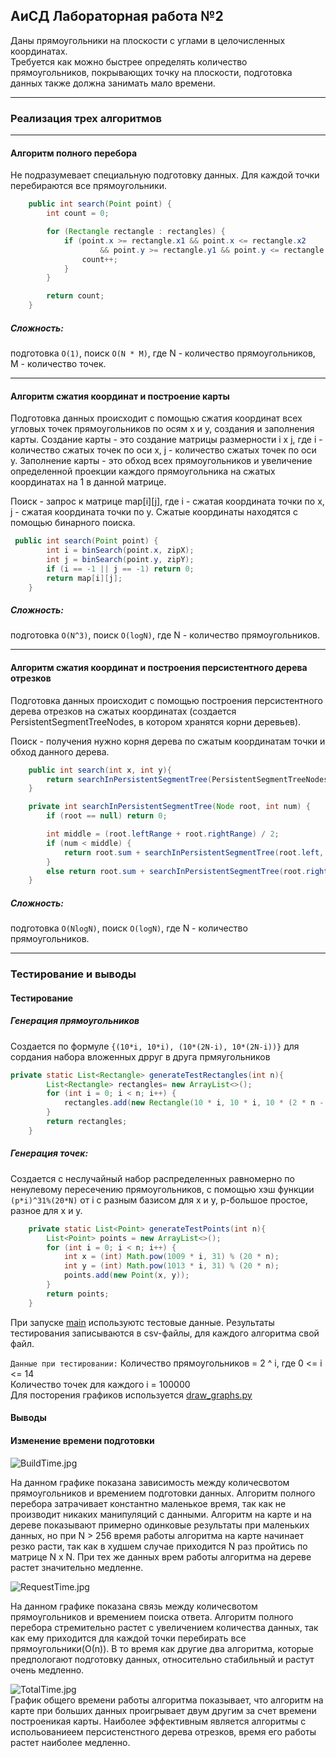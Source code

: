 ## AиСД Лабораторная работа №2
Даны прямоугольники на плоскости с углами в целочисленных координатах.  
Требуется как можно быстрее определять количество прямоугольников, покрывающих точку на плоскости, подготовка данных также должна занимать мало времени.
____
### Реализация трех алгоритмов 
___
#### Алгоритм полного перебора
Не подразумевает специальную подготовку данных. Для каждой точки перебираются все прямоугольники.

```java
    public int search(Point point) {
        int count = 0;

        for (Rectangle rectangle : rectangles) {
            if (point.x >= rectangle.x1 && point.x <= rectangle.x2
                    && point.y >= rectangle.y1 && point.y <= rectangle.y2) {
                count++;
            }
        }

        return count;
    }
```

##### Сложность:
подготовка `O(1)`, поиск `O(N * M)`, где N - количество прямоугольников, M - количество точек.
____
#### Алгоритм сжатия координат и построение карты

Подготовка данных происходит с помощью сжатия координат  всех угловых точек прямоугольников по осям х и y, создания и заполнения карты. Создание карты - это создание матрицы размерности i х j, где i - количество сжатых точек по оси х, j - количество сжатых точек по оси у. Заполнение карты - это обход всех прямоугольников и увеличение определенной проекции каждого прямоугольника на сжатых координатах на 1 в данной матрице.  
  
Поиск - запрос к матрице map[i][j], где i - сжатая координата точки по х, j - сжатая координата точки по y. Сжатые координаты находятся с помощью бинарного поиска.
```java
 public int search(Point point) {
        int i = binSearch(point.x, zipX);
        int j = binSearch(point.y, zipY);
        if (i == -1 || j == -1) return 0;
        return map[i][j];
    }
```
##### Сложность:
подготовка `O(N^3)`, поиск `O(logN)`, где N - количество прямоугольников.
____
#### Алгоритм сжатия координат и построения персистентного дерева отрезков 
Подготовка данных происходит с помощью построения персистентного дерева отрезков на сжатых координатах (создается PersistentSegmentTreeNodes, в котором хранятся корни деревьев).  
  
Поиск - получения нужно корня дерева по сжатым координатам точки и обход данного дерева.  
```java
    public int search(int x, int y){
        return searchInPersistentSegmentTree(PersistentSegmentTreeNodes.get(x), y);
    }

    private int searchInPersistentSegmentTree(Node root, int num) {
        if (root == null) return 0;

        int middle = (root.leftRange + root.rightRange) / 2;
        if (num < middle) {
            return root.sum + searchInPersistentSegmentTree(root.left, num);
        }
        else return root.sum + searchInPersistentSegmentTree(root.right, num);
    }
```
##### Сложность:
подготовка `O(NlogN)`, поиск `O(logN)`, где N - количество прямоугольников.
____
### Тестирование и выводы 
#### Тестирование
##### Генерация прямоугольников
Создается по формуле `{(10*i, 10*i), (10*(2N-i), 10*(2N-i))}` для сордания набора вложенных дрруг в друга прмяугольников 
```java
private static List<Rectangle> generateTestRectangles(int n){
        List<Rectangle> rectangles= new ArrayList<>();
        for (int i = 0; i < n; i++) {
            rectangles.add(new Rectangle(10 * i, 10 * i, 10 * (2 * n - 1), 10 * (2 * n - 1)));
        }
        return rectangles;
    }
```
##### Генерация точек:
Создается с неслучайный набор распределенных равномерно по ненулевому пересечению прямоугольников, с помощью хэш функции `(p*i)^31%(20*N)` 
от i с разным базисом для x и y, p-большое простое, разное для x и y.
```java
    private static List<Point> generateTestPoints(int n){
        List<Point> points = new ArrayList<>();
        for (int i = 0; i < n; i++) {
            int x = (int) Math.pow(1009 * i, 31) % (20 * n);
            int y = (int) Math.pow(1013 * i, 31) % (20 * n);
            points.add(new Point(x, y));
        }
        return points;
    }
```
При запуске [main](https://github.com/dashaVav/algorithms_lab2/blob/master/src/main/java/tests/TestGenerator.java) используютс тестовые данные. Результаты тестирования записываются в csv-файлы, для каждого алгоритма свой файл.

`Данные при тестировании:`
Количество прямоугольников = 2 ^ i, где 0 <= i <= 14  
Количество точек для каждого i = 100000  
Для посторения графиков используется [draw_graphs.py](https://github.com/dashaVav/algorithms_lab2/blob/master/artefacts/draw_graphs.py)
#### Выводы
#### Изменение времени подготовки  
![BuildTime.jpg](https://github.com/dashaVav/algorithms_lab2/blob/master/artefacts/BuildTime.jpg)  
  
На данном графике показана зависимость между количесвотом прямоугольников и времением подготовки данных. Алгоритм полного перебора затрачивает константно маленькое время, так как не производит никаких манипуляций с данными. Алгоритм на карте и на дереве показывают примерно одинковые результаты при маленьких данных, но при N > 256 время работы алгоритма на карте начинает резко расти, так как в худшем случае приходится N раз пройтись по матрице N х N. При тех же данных врем работы алгоритма на дереве растет значительно медленне.  
  
![RequestTime.jpg](https://github.com/dashaVav/algorithms_lab2/blob/master/artefacts/RequestTime.jpg)  
  
На данном графике показана связь между количесвотом прямоугольников и времением поиска ответа.
Алгоритм полного перебора стремительно растет с увеличением количества данных, так как ему приходится для каждой точки перебирать все прямоугольники(О(n)). В то время как другие два алгоритма, которые предпологают подготовку данных, относительно стабильный и растут очень медленно.
  
![TotalTime.jpg](https://github.com/dashaVav/algorithms_lab2/blob/master/artefacts/TotalTime.jpg)  
График общего времени работы алгоритма показывает, что алгоритм на карте при больших данных проигрывает двум другим за счет времени построеникая карты. Наиболее эффективным является алгоритмы с испольованиеем персистенстного дерева отрезков, время его работы растет наиболее медленно.


